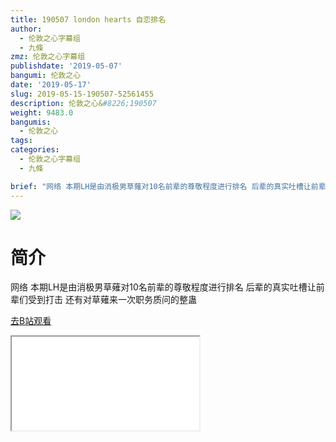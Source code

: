 ```yaml
---
title: 190507 london hearts 自恋排名
author:
  - 伦敦之心字幕组
  - 九條
zmz: 伦敦之心字幕组
publishdate: '2019-05-07'
bangumi: 伦敦之心
date: '2019-05-17'
slug: 2019-05-15-190507-52561455
description: 伦敦之心&#8226;190507
weight: 9483.0
bangumis:
  - 伦敦之心
tags:
categories:
  - 伦敦之心字幕组
  - 九條

brief: "网络 本期LH是由消极男草薙对10名前辈的尊敬程度进行排名 后辈的真实吐槽让前辈们受到打击 还有对草薙来一次职务质问的整蛊"
---
```

![](https://raw.githubusercontent.com/tcgriffith/owaraisite/master/static/tmpimg/79888ffe19e284bf999c4c059740906acddcc518.jpg.480.jpg)
# 简介  
网络
本期LH是由消极男草薙对10名前辈的尊敬程度进行排名 后辈的真实吐槽让前辈们受到打击 还有对草薙来一次职务质问的整蛊  

[去B站观看](https://www.bilibili.com/video/av52561455/)
<div class ="resp-container"><iframe class="testiframe" src="//player.bilibili.com/player.html?aid=52561455"", scrolling="no", allowfullscreen="true" > </iframe></div> 
